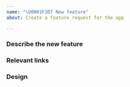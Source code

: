 ```yaml
---
name: "\U0001F3D7 New feature"
about: Create a feature request for the app

---
```


### Describe the new feature

<!--
A clear and concise description of what needs to be implemented.
-->

### Relevant links

<!--
Add relevant links to specs, documentation, counterpart issues on other repositories, ...
-->

### Design

<!--
Add links to visual prototypes (Invision, Zeplin, ...)
-->